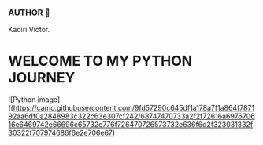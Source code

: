 ### AUTHOR :open_book:
Kadiri Victor.

# WELCOME TO MY PYTHON JOURNEY
![Python image]((https://camo.githubusercontent.com/9fd57290c645df1a178a7f1a864f787192aa6df0a2848983c322c63e307cf242/68747470733a2f2f72616a697670616e6469742e66696c65732e776f726470726573732e636f6d2f323031332f30322f707974686f6e2e706e67)
